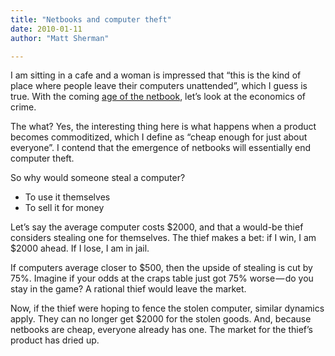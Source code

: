 ```yaml
---
title: "Netbooks and computer theft"
date: 2010-01-11
author: "Matt Sherman"

---
```


I am sitting in a cafe and a woman is impressed that “this is the kind of place where people leave their computers unattended”, which I guess is true. With the coming [age of the netbook](http://www.codinghorror.com/blog/archives/001318.html), let’s look at the economics of crime.

The what? Yes, the interesting thing here is what happens when a product becomes commoditized, which I define as “cheap enough for just about everyone”. I contend that the emergence of netbooks will essentially end computer theft.

So why would someone steal a computer?

*   To use it themselves
*   To sell it for money

Let’s say the average computer costs $2000, and that a would-be thief considers stealing one for themselves. The thief makes a bet: if I win, I am $2000 ahead. If I lose, I am in jail.

If computers average closer to $500, then the upside of stealing is cut by 75%. Imagine if your odds at the craps table just got 75% worse — do you stay in the game? A rational thief would leave the market.

Now, if the thief were hoping to fence the stolen computer, similar dynamics apply. They can no longer get $2000 for the stolen goods. And, because netbooks are cheap, everyone already has one. The market for the thief’s product has dried up.
